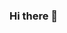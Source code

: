 ### Hi there 👋

<!--
**Dr-A-Soni/Dr-A-Soni** is a ✨ _special_ ✨ repository because its `README.md` (this file) appears on your GitHub profile.

Here are some ideas to get you started:
<!--START_SECTION:badges-->
<!--END_SECTION:badges-->
 
 
